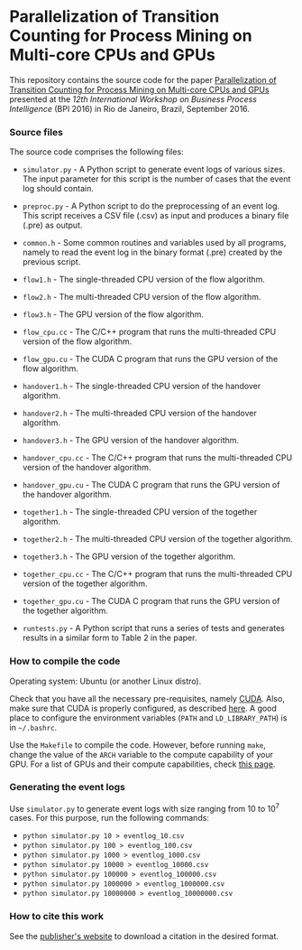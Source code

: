 # Parallelization of Transition Counting for Process Mining on Multi-core CPUs and GPUs

This repository contains the source code for the paper [Parallelization of Transition Counting for Process Mining on Multi-core CPUs and GPUs](http://web.tecnico.ulisboa.pt/diogo.ferreira/papers/ferreira17parallelization.pdf) presented at the _12th International Workshop on Business Process Intelligence_ (BPI 2016) in Rio de Janeiro, Brazil, September 2016.

### Source files

The source code comprises the following files:

- `simulator.py` - A Python script to generate event logs of various sizes. The input parameter for this script is the number of cases that the event log should contain.

- `preproc.py` - A Python script to do the preprocessing of an event log. This script receives a CSV file (.csv) as input and produces a binary file (.pre) as output.

- `common.h` - Some common routines and variables used by all programs, namely to read the event log in the binary format (.pre) created by the previous script.

- `flow1.h` - The single-threaded CPU version of the flow algorithm.

- `flow2.h` - The multi-threaded CPU version of the flow algorithm.

- `flow3.h` - The GPU version of the flow algorithm.

- `flow_cpu.cc` - The C/C++ program that runs the multi-threaded CPU version of the flow algorithm.

- `flow_gpu.cu` - The CUDA C program that runs the GPU version of the flow algorithm.

- `handover1.h` - The single-threaded CPU version of the handover algorithm.

- `handover2.h` - The multi-threaded CPU version of the handover algorithm.

- `handover3.h` - The GPU version of the handover algorithm.

- `handover_cpu.cc` - The C/C++ program that runs the multi-threaded CPU version of the handover algorithm.

- `handover_gpu.cu` - The CUDA C program that runs the GPU version of the handover algorithm.

- `together1.h` - The single-threaded CPU version of the together algorithm.

- `together2.h` - The multi-threaded CPU version of the together algorithm.

- `together3.h` - The GPU version of the together algorithm.

- `together_cpu.cc` - The C/C++ program that runs the multi-threaded CPU version of the together algorithm.

- `together_gpu.cu` - The CUDA C program that runs the GPU version of the together algorithm.

- `runtests.py` - A Python script that runs a series of tests and generates results in a similar form to Table 2 in the paper.

### How to compile the code

Operating system: Ubuntu (or another Linux distro).

Check that you have all the necessary pre-requisites, namely [CUDA](https://developer.nvidia.com/cuda-downloads). Also, make sure that CUDA is properly configured, as described [here](https://docs.nvidia.com/cuda/cuda-installation-guide-linux/index.html#post-installation-actions). A good place to configure the environment variables (`PATH` and `LD_LIBRARY_PATH`) is in `~/.bashrc`.

Use the `Makefile` to compile the code. However, before running `make`, change the value of the `ARCH` variable to the compute capability of your GPU. For a list of GPUs and their compute capabilities, check [this page](https://developer.nvidia.com/cuda-gpus).

### Generating the event logs

Use `simulator.py` to generate event logs with size ranging from 10 to 10<sup>7</sup> cases. For this purpose, run the following commands:
- `python simulator.py 10 > eventlog_10.csv`
- `python simulator.py 100 > eventlog_100.csv`
- `python simulator.py 1000 > eventlog_1000.csv`
- `python simulator.py 10000 > eventlog_10000.csv`
- `python simulator.py 100000 > eventlog_100000.csv`
- `python simulator.py 1000000 > eventlog_1000000.csv`
- `python simulator.py 10000000 > eventlog_10000000.csv`


### How to cite this work

See the [publisher's website](https://link.springer.com/chapter/10.1007%2F978-3-319-58457-7_3) to download a citation in the desired format.
